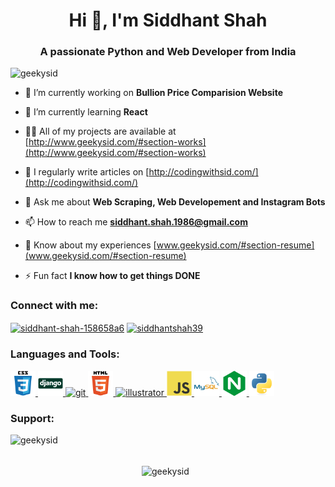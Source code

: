 <h1 align="center">Hi 👋, I'm Siddhant Shah</h1>
<h3 align="center">A passionate Python and Web Developer from India</h3>

<p align="left"> <img src="https://komarev.com/ghpvc/?username=geekysid&label=Profile%20views&color=0e75b6&style=flat" alt="geekysid" /> </p>

- 🔭 I’m currently working on **Bullion Price Comparision Website**

- 🌱 I’m currently learning **React**

- 👨‍💻 All of my projects are available at [http://www.geekysid.com/#section-works](http://www.geekysid.com/#section-works)

- 📝 I regularly write articles on [http://codingwithsid.com/](http://codingwithsid.com/)

- 💬 Ask me about **Web Scraping, Web Developement and Instagram Bots**

- 📫 How to reach me **siddhant.shah.1986@gmail.com**

- 📄 Know about my experiences [www.geekysid.com/#section-resume](www.geekysid.com/#section-resume)

- ⚡ Fun fact **I know how to get things DONE**

<h3 align="left">Connect with me:</h3>
<p align="left">
<a href="https://linkedin.com/in/siddhant-shah-158658a6" target="blank"><img align="center" src="https://cdn.jsdelivr.net/npm/simple-icons@3.0.1/icons/linkedin.svg" alt="siddhant-shah-158658a6" height="30" width="40" /></a>
<a href="https://instagram.com/siddhantshah36" target="blank"><img align="center" src="https://cdn.jsdelivr.net/npm/simple-icons@3.0.1/icons/instagram.svg" alt="siddhantshah39" height="30" width="40" /></a>
<!-- <a href="https://www.youtube.com/c/ucwnqg7eusc7xwe1jt1sa1ka" target="blank"><img align="center" src="https://cdn.jsdelivr.net/npm/simple-icons@3.0.1/icons/youtube.svg" alt="ucwnqg7eusc7xwe1jt1sa1ka" height="30" width="40" /></a> -->
</p>

<h3 align="left">Languages and Tools:</h3>
<p align="left"> <a href="https://www.w3schools.com/css/" target="_blank"> <img src="https://raw.githubusercontent.com/devicons/devicon/master/icons/css3/css3-original-wordmark.svg" alt="css3" width="40" height="40"/> </a> <a href="https://www.djangoproject.com/" target="_blank"> <img src="https://raw.githubusercontent.com/devicons/devicon/master/icons/django/django-original.svg" alt="django" width="40" height="40"/> </a> <a href="https://git-scm.com/" target="_blank"> <img src="https://www.vectorlogo.zone/logos/git-scm/git-scm-icon.svg" alt="git" width="40" height="40"/> </a> <a href="https://www.w3.org/html/" target="_blank"> <img src="https://raw.githubusercontent.com/devicons/devicon/master/icons/html5/html5-original-wordmark.svg" alt="html5" width="40" height="40"/> </a> <a href="https://www.adobe.com/in/products/illustrator.html" target="_blank"> <img src="https://www.vectorlogo.zone/logos/adobe_illustrator/adobe_illustrator-icon.svg" alt="illustrator" width="40" height="40"/> </a> <a href="https://developer.mozilla.org/en-US/docs/Web/JavaScript" target="_blank"> <img src="https://raw.githubusercontent.com/devicons/devicon/master/icons/javascript/javascript-original.svg" alt="javascript" width="40" height="40"/> </a> <a href="https://www.mysql.com/" target="_blank"> <img src="https://raw.githubusercontent.com/devicons/devicon/master/icons/mysql/mysql-original-wordmark.svg" alt="mysql" width="40" height="40"/> </a> <a href="https://www.nginx.com" target="_blank"> <img src="https://raw.githubusercontent.com/devicons/devicon/master/icons/nginx/nginx-original.svg" alt="nginx" width="40" height="40"/> </a> <a href="https://www.python.org" target="_blank"> <img src="https://raw.githubusercontent.com/devicons/devicon/master/icons/python/python-original.svg" alt="python" width="40" height="40"/> </a> </p>

<h3 align="left">Support:</h3>
<p><a href="https://www.buymeacoffee.com/geekysid"> <img align="left" src="https://cdn.buymeacoffee.com/buttons/v2/default-yellow.png" height="50" width="210" alt="geekysid" /></a></p><br><br>

<p><img align="center" src="https://github-readme-stats.vercel.app/api/top-langs?username=geekysid&show_icons=true&locale=en&layout=compact" alt="geekysid" /></p>

